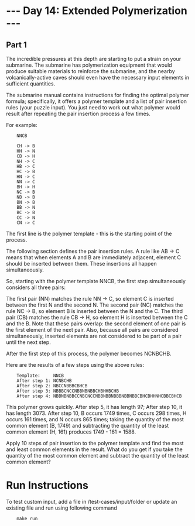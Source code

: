 # --- Day 14: Extended Polymerization ---

## Part 1

The incredible pressures at this depth are starting to put a strain on your submarine. The submarine has polymerization equipment that would produce suitable materials to reinforce the submarine, and the nearby volcanically-active caves should even have the necessary input elements in sufficient quantities.

The submarine manual contains instructions for finding the optimal polymer formula; specifically, it offers a polymer template and a list of pair insertion rules (your puzzle input). You just need to work out what polymer would result after repeating the pair insertion process a few times.

For example:

        NNCB

        CH -> B
        HH -> N
        CB -> H
        NH -> C
        HB -> C
        HC -> B
        HN -> C
        NN -> C
        BH -> H
        NC -> B
        NB -> B
        BN -> B
        BB -> N
        BC -> B
        CC -> N
        CN -> C

The first line is the polymer template - this is the starting point of the process.

The following section defines the pair insertion rules. A rule like AB -> C means that when elements A and B are immediately adjacent, element C should be inserted between them. These insertions all happen simultaneously.

So, starting with the polymer template NNCB, the first step simultaneously considers all three pairs:

The first pair (NN) matches the rule NN -> C, so element C is inserted between the first N and the second N.
The second pair (NC) matches the rule NC -> B, so element B is inserted between the N and the C.
The third pair (CB) matches the rule CB -> H, so element H is inserted between the C and the B.
Note that these pairs overlap: the second element of one pair is the first element of the next pair. Also, because all pairs are considered simultaneously, inserted elements are not considered to be part of a pair until the next step.

After the first step of this process, the polymer becomes NCNBCHB.

Here are the results of a few steps using the above rules:

        Template:     NNCB
        After step 1: NCNBCHB
        After step 2: NBCCNBBBCBHCB
        After step 3: NBBBCNCCNBBNBNBBCHBHHBCHB
        After step 4: NBBNBNBBCCNBCNCCNBBNBBNBBBNBBNBBCBHCBHHNHCBBCBHCB
        
This polymer grows quickly. After step 5, it has length 97; After step 10, it has length 3073. After step 10, B occurs 1749 times, C occurs 298 times, H occurs 161 times, and N occurs 865 times; taking the quantity of the most common element (B, 1749) and subtracting the quantity of the least common element (H, 161) produces 1749 - 161 = 1588.

Apply 10 steps of pair insertion to the polymer template and find the most and least common elements in the result. What do you get if you take the quantity of the most common element and subtract the quantity of the least common element?

# Run Instructions

To test custom input, add a file in /test-cases/input/folder or update an existing file and run using following command

        make run
